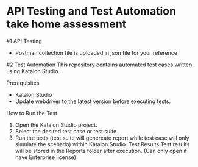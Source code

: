 # API Testing and Test Automation take home assessment

#1 API Testing
- Postman collection file is uploaded in json file for your reference

#2 Test Automation
This repository contains automated test cases written using Katalon Studio.

Prerequisites
- Katalon Studio
- Update webdriver to the latest version before executing tests.

How to Run the Test
1. Open the Katalon Studio project.
2. Select the desired test case or test suite.
3. Run the tests (test suite will genereate report while test case will only simulate the scenario) within Katalon Studio.
Test Results
Test results will be stored in the Reports folder after execution. (Can only open if have Enterprise license)
